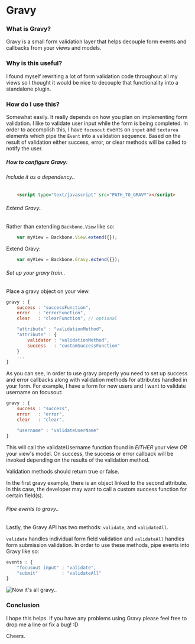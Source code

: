 # Gravy

### What is Gravy?

Gravy is a small form validation layer that helps decouple form events and callbacks from your views and models.

### Why is this useful?

I found myself rewriting a lot of form validation code throughout all my views so I thought it would be nice to decouple that functionality into a standalone plugin.

### How do I use this?

Somewhat easily. It really depends on how you plan on implementing form validation. I like to validate user input while the form is being completed. In order to accomplish this, I have ```focusout``` events on ```input``` and ```textarea``` elements which pipe the ```Event``` into a validation sequence. Based on the result of validation either success, error, or clear methods will be called to notify the user.

##### How to configure Gravy:

###### Include it as a dependency..
```html
    <script type="text/javascript" src="PATH_TO_GRAVY"></script>
```

###### Extend Gravy..
Rather than extending ```Backbone.View``` like so:
```javascript
    var myView = Backbone.View.extend({});
```

Extend Gravy:
```javascript
    var myView = Backbone.Gravy.extend({});
```

###### Set up your gravy train..
Place a gravy object on your view.
```javascript
gravy : {
    success : "successFunction",
    error   : "errorFunction",
    clear   : "clearFunction", // optional

    "attribute" : "validationMethod",
    "attribute" : {
        validator : "validationMethod",
        success   : "customSuccessFunction"
    }
    ...
}
```

As you can see, in order to use gravy properly you need to set up success and error callbacks along with validation methods for attributes handled in your form.
For example, I have a form for new users and I want to validate username on focusout:
```javascript
gravy : {
    success : "success",
    error   : "error",
    clear   : "clear",

    "username" : "validateUserName"
}
```

This will call the validateUsername function found in *EITHER* your view *OR* your view's model. On success, the success or error callback will be invoked depending on the results of the validation method.

Validation methods should return true or false.

In the first gravy example, there is an object linked to the second attribute. In this case, the developer may want to call a custom success function for certain field(s).

###### Pipe events to gravy..
Lastly, the Gravy API has two methods: ```validate```, and ```validateAll```.

```validate``` handles individual form field validation and ```validateAll``` handles form submission validation. In order to use these methods, pipe events into Gravy like so:
```javascript
events : {
    "focusout input" : "validate",
    "submit"         : "validateAll"
}
```

![Now it's all gravy..](http://dl.dropbox.com/u/1654579/Screenshots/o097.png)


### Conclusion

I hope this helps. If you have any problems using Gravy please feel free to drop me a line or fix a bug! :D

Cheers.
